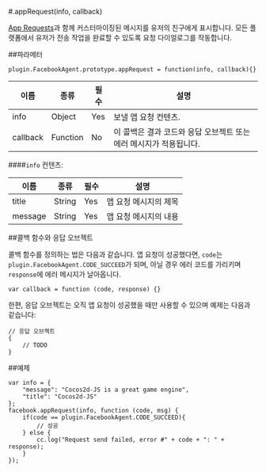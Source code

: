 #.appRequest(info, callback)

[App Requests](https://developers.facebook.com/docs/reference/dialogs/requests/)과 함께 커스터마이징된 메시지를 유저의 친구에게 표시합니다. 모든 플랫폼에서 유저가 전송 작업을 완료할 수 있도록 요청 다이얼로그를 작동합니다.

##파라메터

```자바스크립트
plugin.FacebookAgent.prototype.appRequest = function(info, callback){}
```

|이름|종류|필수|설명|
|---|---|---|---|
|info|Object|Yes|보낼 앱 요청 컨텐츠.|
|callback|Function|No|이 콜백은 결과 코드와 응답 오브젝트 또는 에러 메시지가 적용됩니다.|

####`info` 컨텐츠:

|이름|종류|필수|설명|
|---|---|---|---|
|title|String|Yes|앱 요청 메시지의 제목|
|message|String|Yes|앱 요청 메시지의 내용|

##콜백 함수와 응답 오브젝트

콜백 함수를 정의하는 법은 다음과 같습니다. 앱 요청이 성공했다면, `code`는 `plugin.FacebookAgent.CODE_SUCCEED`가 되며, 아닐 경우 에러 코드를 가리키며 `response`에 에러 메시지가 날아옵니다.

```자바스크립트
var callback = function (code, response) {}
```

한편, 응답 오브젝트는 오직 앱 요청이 성공했을 때만 사용할 수 있으며 예제는 다음과 같습니다:

```자바스크립트
// 응답 오브젝트 
{
    // TODO
}
```

##예제

```자바스크립트
var info = {
    "message": "Cocos2d-JS is a great game engine",
    "title": "Cocos2d-JS"
};
facebook.appRequest(info, function (code, msg) {
    if(code == plugin.FacebookAgent.CODE_SUCCEED){
        // 성공
    } else {
        cc.log("Request send failed, error #" + code + ": " + response);
    }
});
```
